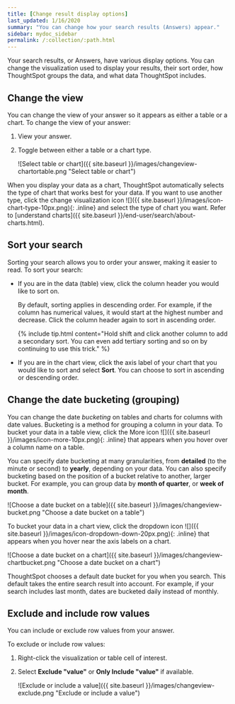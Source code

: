 ```yaml
---
title: [Change result display options]
last_updated: 1/16/2020
summary: "You can change how your search results (Answers) appear."
sidebar: mydoc_sidebar
permalink: /:collection/:path.html
---
```

Your search results, or Answers, have various display options. You can change the
visualization used to display your results, their sort order, how ThoughtSpot groups the data, and what data ThoughtSpot includes.

## Change the view

You can change the view of your answer so it appears as either a table or a chart. To
change the view of your answer:

1. View your answer.
2. Toggle between either a table or a chart type.

    ![Select table or chart]({{ site.baseurl }}/images/changeview-chartortable.png "Select table or chart")

When you display your data as a chart, ThoughtSpot automatically selects the type of chart that works best for your data. If you want to use another type, click the change visualization icon ![]({{ site.baseurl }}/images/icon-chart-type-10px.png){: .inline} and select the type of chart you want. Refer to [understand charts]({{ site.baseurl }}/end-user/search/about-charts.html).

## Sort your search

Sorting your search allows you to order your answer, making it easier to read.
To sort your search:

* If you are in the data (table) view, click the column header you would like to sort on.

   By default, sorting applies in descending order. For example, if the column has numerical values, it would start at the highest number and decrease. Click the column header again to sort in ascending order.

   {% include tip.html content="Hold shift and click another column to add a secondary sort. You can even add tertiary sorting and so on by continuing to use this trick." %}

* If you are in the chart view, click the axis label of your chart that you would like to sort and select **Sort**. You can choose to sort in ascending or descending order.

## Change the date bucketing (grouping)

You can change the date _bucketing_ on tables and charts for columns with date
values.  Bucketing is a method for grouping a column in your data. To bucket your data in a table view, click the More icon ![]({{ site.baseurl }}/images/icon-more-10px.png){: .inline} that appears when you hover over a column name on a table.

You can specify date bucketing at many granularities, from **detailed** (to the minute or second) to **yearly**, depending on your data. You can also specify bucketing based on the position of a bucket relative to another, larger bucket. For example, you can group data by **month of quarter**, or **week of month**.

![Choose a date bucket on a table]({{ site.baseurl }}/images/changeview-bucket.png "Choose a date bucket on a table")

To bucket your data in a chart view, click the dropdown icon ![]({{ site.baseurl }}/images/icon-dropdown-down-20px.png){: .inline} that appears when you hover near the axis labels on a chart.

![Choose a date bucket on a chart]({{ site.baseurl }}/images/changeview-chartbucket.png "Choose a date bucket on a chart")

ThoughtSpot chooses a default date bucket for you when you search. This default
takes the entire search result into account. For example, if your search
includes last month, dates are bucketed daily instead of monthly.

## Exclude and include row values

You can include or exclude row values from your answer.

To exclude or include row values:

1. Right-click the visualization or table cell of interest.
2. Select **Exclude "value"** or **Only Include "value"** if available.

     ![Exclude or include a value]({{ site.baseurl }}/images/changeview-exclude.png "Exclude or include a value")

<!-- back button functionality removed for now (6/23/21)
{: id="back-button"}
## Back button
As you work with searches and Answers, you may want to undo an action. You can use the in-product back button to the left of the Answer name to go back one step at a time. For example, if you drill down on a specific point, and then want to return to the status of the search before you drilled down, use the back button.

![Dairy sales by diet type]({{ site.baseurl }}/images/drilldown-example.png "Dairy sales by diet type")

If you do not have the [new Answer experience]({{ site.baseurl }}/admin/ts-cloud/new-answer-experience.html) on, you can use the browser back button. The browser back button is not as precise, and does not work on saved Answers.
-->
